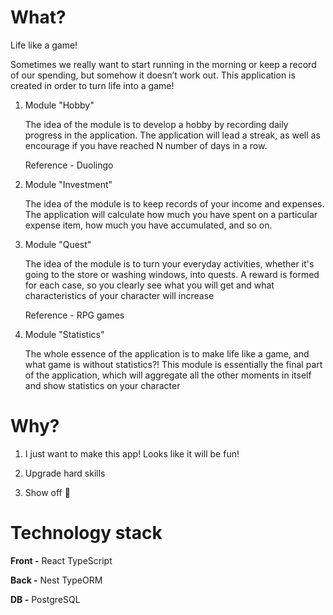 # What?

Life like a game!

Sometimes we really want to start running in the morning or keep a record of our spending, but somehow it doesn’t work out. This application is created in order to turn life into a game!

1. Module "Hobby"
    
    The idea of ​​the module is to develop a hobby by recording daily progress in the application. The application will lead a streak, as well as encourage if you have reached N number of days in a row.
    
    Reference - Duolingo
    
2. Module "Investment" 
    
    The idea of ​​the module is to keep records of your income and expenses. The application will calculate how much you have spent on a particular expense item, how much you have accumulated, and so on.
    
3. Module "Quest"
    
    The idea of ​​the module is to turn your everyday activities, whether it's going to the store or washing windows, into quests. A reward is formed for each case, so you clearly see what you will get and what characteristics of your character will increase
    
    Reference - RPG games
    
4. Module "Statistics"
    
    The whole essence of the application is to make life like a game, and what game is without statistics?! This module is essentially the final part of the application, which will aggregate all the other moments in itself and show statistics on your character

# Why?

1. I just want to make this app! Looks like it will be fun!

2. Upgrade hard skills

3. Show off 🤣

# Technology stack

**Front -** React TypeScript

**Back -** Nest TypeORM

**DB -** PostgreSQL